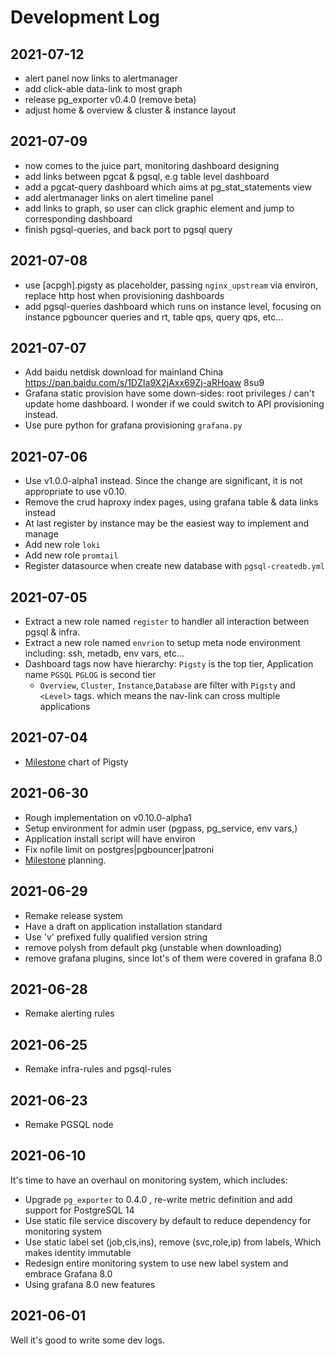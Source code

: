# Development Log

## 2021-07-12

* alert panel now links to alertmanager
* add click-able data-link to most graph
* release pg_exporter v0.4.0 (remove beta)
* adjust home & overview & cluster & instance layout

## 2021-07-09

* now comes to the juice part, monitoring dashboard designing
* add links between pgcat & pgsql, e.g table level dashboard
* add a pgcat-query dashboard which aims at pg_stat_statements view
* add alertmanager links on alert timeline panel
* add links to graph, so user can click graphic element and jump to corresponding dashboard
* finish pgsql-queries, and back port to pgsql query



## 2021-07-08

* use [acpgh].pigsty as placeholder, passing `nginx_upstream` via environ, replace http host when provisioning dashboards
* add pgsql-queries dashboard which runs on instance level, focusing on instance pgbouncer queries and rt, table qps, query qps, etc...


## 2021-07-07

* Add baidu netdisk download for mainland China
  https://pan.baidu.com/s/1DZIa9X2jAxx69Zj-aRHoaw 8su9
* Grafana static provision have some down-sides: root privileges / can't update home dashboard. I wonder if we could switch to API provisioning instead.
* Use pure python for grafana provisioning `grafana.py`


## 2021-07-06

* Use v1.0.0-alpha1 instead. Since the change are significant, it is not appropriate to use v0.10. 
* Remove the crud haproxy index pages, using grafana table & data links instead 
* At last register by instance may be the easiest way to implement and manage
* Add new role `loki`
* Add new role `promtail`
* Register datasource when create new database with `pgsql-createdb.yml`


## 2021-07-05

* Extract a new role named `register` to handler all interaction between pgsql & infra.
* Extract a new role named `envrion` to setup meta node environment including: ssh, metadb, env vars, etc... 
* Dashboard tags now have hierarchy:  `Pigsty` is the top tier, Application name `PGSQL` `PGLOG` is second tier 
  * `Overview`, `Cluster`, `Instance`,`Database` are filter with `Pigsty` and `<Level>` tags. which means the nav-link can cross multiple applications

## 2021-07-04

* [Milestone](milestone.md) chart of Pigsty


## 2021-06-30

* Rough implementation on v0.10.0-alpha1
* Setup environment for admin user (pgpass, pg_service, env vars,)
* Application install script will have environ
* Fix nofile limit on postgres|pgbouncer|patroni
* [Milestone](./milestone.md) planning.


## 2021-06-29

* Remake release system
* Have a draft on application installation standard
* Use 'v' prefixed fully qualified version string
* remove polysh from default pkg (unstable when downloading) 
* remove grafana plugins, since lot's of them were covered in grafana 8.0


## 2021-06-28

* Remake alerting rules 


## 2021-06-25

* Remake infra-rules and pgsql-rules

## 2021-06-23

* Remake PGSQL node


## 2021-06-10

It's time to have an overhaul on monitoring system, which includes:
* Upgrade `pg_exporter` to 0.4.0 , re-write metric definition and add support for PostgreSQL 14  
* Use static file service discovery by default to reduce dependency for monitoring system
* Use static label set (job,cls,ins), remove (svc,role,ip) from labels, Which makes identity immutable
* Redesign entire monitoring system to use new label system and embrace Grafana 8.0
* Using grafana 8.0 new features

## 2021-06-01

Well it's good to write some dev logs.